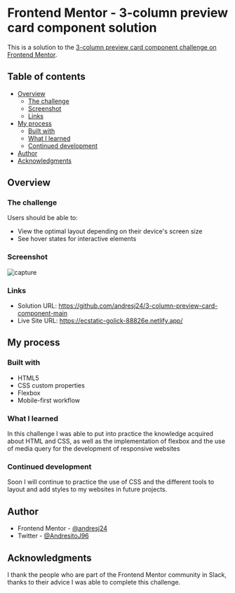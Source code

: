 # Frontend Mentor - 3-column preview card component solution

This is a solution to the [3-column preview card component challenge on Frontend Mentor](https://www.frontendmentor.io/challenges/3column-preview-card-component-pH92eAR2-). 

## Table of contents

- [Overview](#overview)
  - [The challenge](#the-challenge)
  - [Screenshot](#screenshot)
  - [Links](#links)
- [My process](#my-process)
  - [Built with](#built-with)
  - [What I learned](#what-i-learned)
  - [Continued development](#continued-development)
- [Author](#author)
- [Acknowledgments](#acknowledgments)

## Overview

### The challenge

Users should be able to:

- View the optimal layout depending on their device's screen size
- See hover states for interactive elements

### Screenshot

![capture](image/capture.png)

### Links

- Solution URL: https://github.com/andresj24/3-column-preview-card-component-main
- Live Site URL: https://ecstatic-golick-88826e.netlify.app/

## My process

### Built with

- HTML5
- CSS custom properties
- Flexbox
- Mobile-first workflow

### What I learned

In this challenge I was able to put into practice the knowledge acquired about HTML and CSS, as well as the implementation of flexbox and the use of media query for the development of responsive websites

### Continued development

Soon I will continue to practice the use of CSS and the different tools to layout and add styles to my websites in future projects.

## Author

- Frontend Mentor - [@andresj24](https://www.frontendmentor.io/profile/andresj24)
- Twitter - [@AndresitoJ96](https://twitter.com/AndresitoJ96)

## Acknowledgments

I thank the people who are part of the Frontend Mentor community in Slack, thanks to their advice I was able to complete this challenge.
